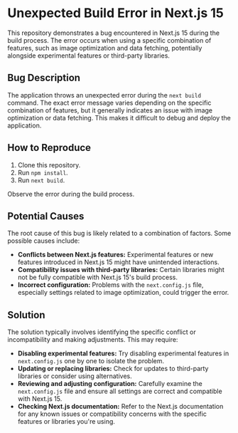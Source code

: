 # Unexpected Build Error in Next.js 15

This repository demonstrates a bug encountered in Next.js 15 during the build process. The error occurs when using a specific combination of features, such as image optimization and data fetching, potentially alongside experimental features or third-party libraries. 

## Bug Description

The application throws an unexpected error during the `next build` command.  The exact error message varies depending on the specific combination of features, but it generally indicates an issue with image optimization or data fetching. This makes it difficult to debug and deploy the application.

## How to Reproduce

1. Clone this repository.
2. Run `npm install`.
3. Run `next build`. 

Observe the error during the build process.

## Potential Causes

The root cause of this bug is likely related to a combination of factors.  Some possible causes include:

* **Conflicts between Next.js features:**  Experimental features or new features introduced in Next.js 15 might have unintended interactions.
* **Compatibility issues with third-party libraries:** Certain libraries might not be fully compatible with Next.js 15's build process.
* **Incorrect configuration:**  Problems with the `next.config.js` file, especially settings related to image optimization, could trigger the error.

## Solution

The solution typically involves identifying the specific conflict or incompatibility and making adjustments. This may require:

* **Disabling experimental features:** Try disabling experimental features in `next.config.js` one by one to isolate the problem.
* **Updating or replacing libraries:** Check for updates to third-party libraries or consider using alternatives.
* **Reviewing and adjusting configuration:** Carefully examine the `next.config.js` file and ensure all settings are correct and compatible with Next.js 15.
* **Checking Next.js documentation:** Refer to the Next.js documentation for any known issues or compatibility concerns with the specific features or libraries you're using.
